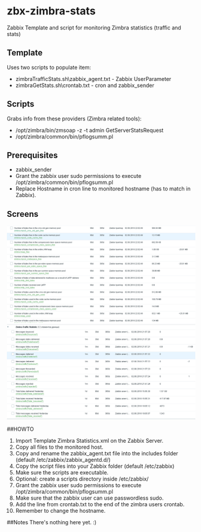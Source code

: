 # zbx-zimbra-stats
Zabbix Template and script for monitoring Zimbra statistics (traffic and stats)

## Template
Uses two scripts to populate item:  
 - zimbraTrafficStats.sh\zabbix_agent.txt - Zabbix UserParameter  
 - zimbraGetStats.sh\crontab.txt - cron and zabbix_sender

## Scripts
Grabs info from these providers (Zimbra related tools):  
 - /opt/zimbra/bin/zmsoap -z -t admin GetServerStatsRequest  
 - /opt/zimbra/common/bin/pflogsumm.pl
 
## Prerequisites
 - zabbix_sender
 - Grant the zabbix user sudo permissions to execute /opt/zimbra/common/bin/pflogsumm.pl
 - Replace Hostname in cron line to monitored hostname (has to match in Zabbix).
 
## Screens
![alt_text](https://github.com/GOID1989/zbx-zimbra-stats/blob/master/stats.png)
![alt_text](https://github.com/GOID1989/zbx-zimbra-stats/blob/master/traffic.png)

##HOWTO 

1. Import Template Zimbra Statistics.xml on the Zabbix Server.
2. Copy all files to the monitored host.
3. Copy and rename the zabbix\_agent.txt file into the includes folder (default /etc/zabbix/zabbix_agentd.d/)
4. Copy the script files into your Zabbix folder (default /etc/zabbix)
 1. Make sure the scripts are executable.
 2. Optional: create a scripts directory inside /etc/zabbix/
5. Grant the zabbix user sudo permissions to execute /opt/zimbra/common/bin/pflogsumm.pl
 1. Make sure that the zabbix user can use passwordless sudo.
6. Add the line from crontab.txt to the end of the zimbra users crontab.
 1. Remember to change the hostname.

##Notes
There's nothing here yet. :)

